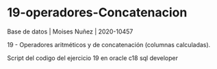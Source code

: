 # 19-operadores-Concatenacion
Base de datos | Moises Nuñez | 2020-10457

19 - Operadores aritméticos y de concatenación (columnas calculadas).

Script del codigo del ejercicio 19 en oracle c18 sql developer
